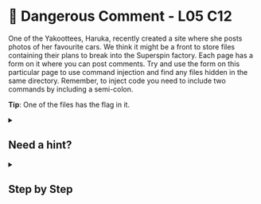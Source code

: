 # 🚁 Dangerous Comment - L05 C12

One of the Yakoottees, Haruka, recently created a site where she posts photos of her favourite cars. We think it might be a front to store files containing their plans to break into the Superspin factory. Each page has a form on it where you can post comments. Try and use the form on this particular page to use command injection and find any files hidden in the same directory. Remember, to inject code you need to include two commands by including a semi-colon.

**Tip**: One of the files has the flag in it.

<details><summary>

## Need a hint?</summary>

> 💡 Hint: Try using a semi-colon in the comment box, followed by the code you want to run. So, perhaps try ;ls first to get a list of files.

</details>

<details><summary>

## Step by Step</summary>

- Scroll down to the comment section query and send `;ls`

![picture of the input box and command execution](/assets/dangerouscomment1.png)

- Send `;cat escape_plan.txt`
- The flag should appear

</details>
